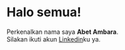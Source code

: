 # Halo semua! 

Perkenalkan nama saya **Abet Ambara**.  
Silakan ikuti akun [Linkedin](https://www.linkedin.com/in/abet-ambara/)ku ya.  
